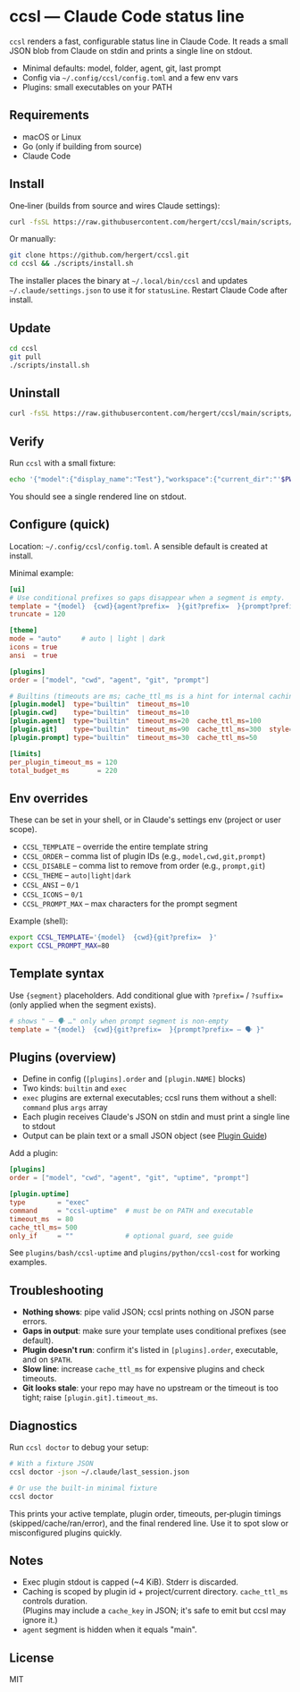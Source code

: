 # ccsl — Claude Code status line

`ccsl` renders a fast, configurable status line in Claude Code. It reads a small JSON blob from Claude on stdin and prints a single line on stdout.

- Minimal defaults: model, folder, agent, git, last prompt
- Config via `~/.config/ccsl/config.toml` and a few env vars
- Plugins: small executables on your PATH

## Requirements

- macOS or Linux
- Go (only if building from source)
- Claude Code

## Install

One‑liner (builds from source and wires Claude settings):

```bash
curl -fsSL https://raw.githubusercontent.com/hergert/ccsl/main/scripts/install.sh | bash
```

Or manually:

```bash
git clone https://github.com/hergert/ccsl.git
cd ccsl && ./scripts/install.sh
```

The installer places the binary at `~/.local/bin/ccsl` and updates `~/.claude/settings.json` to use it for `statusLine`. Restart Claude Code after install.

## Update

```bash
cd ccsl
git pull
./scripts/install.sh
```

## Uninstall

```bash
curl -fsSL https://raw.githubusercontent.com/hergert/ccsl/main/scripts/uninstall.sh | bash
```

## Verify

Run `ccsl` with a small fixture:

```bash
echo '{"model":{"display_name":"Test"},"workspace":{"current_dir":"'$PWD'","project_dir":"'$PWD'"}}' | ccsl
```

You should see a single rendered line on stdout.

## Configure (quick)

Location: `~/.config/ccsl/config.toml`. A sensible default is created at install.

Minimal example:

```toml
[ui]
# Use conditional prefixes so gaps disappear when a segment is empty.
template = "{model}  {cwd}{agent?prefix=  }{git?prefix=  }{prompt?prefix= — 🗣 }"
truncate = 120

[theme]
mode = "auto"     # auto | light | dark
icons = true
ansi  = true

[plugins]
order = ["model", "cwd", "agent", "git", "prompt"]

# Builtins (timeouts are ms; cache_ttl_ms is a hint for internal caching)
[plugin.model]  type="builtin"  timeout_ms=10
[plugin.cwd]    type="builtin"  timeout_ms=10
[plugin.agent]  type="builtin"  timeout_ms=20  cache_ttl_ms=100
[plugin.git]    type="builtin"  timeout_ms=90  cache_ttl_ms=300  style="dim"
[plugin.prompt] type="builtin"  timeout_ms=30  cache_ttl_ms=50

[limits]
per_plugin_timeout_ms = 120
total_budget_ms       = 220
```

## Env overrides

These can be set in your shell, or in Claude's settings env (project or user scope).

- `CCSL_TEMPLATE` – override the entire template string
- `CCSL_ORDER` – comma list of plugin IDs (e.g., `model,cwd,git,prompt`)
- `CCSL_DISABLE` – comma list to remove from order (e.g., `prompt,git`)
- `CCSL_THEME` – `auto|light|dark`
- `CCSL_ANSI` – `0/1`
- `CCSL_ICONS` – `0/1`
- `CCSL_PROMPT_MAX` – max characters for the prompt segment

Example (shell):

```bash
export CCSL_TEMPLATE='{model}  {cwd}{git?prefix=  }'
export CCSL_PROMPT_MAX=80
```

## Template syntax

Use `{segment}` placeholders. Add conditional glue with `?prefix=` / `?suffix=` (only applied when the segment exists).

```toml
# shows " — 🗣 …" only when prompt segment is non‑empty
template = "{model}  {cwd}{git?prefix=  }{prompt?prefix= — 🗣 }"
```

## Plugins (overview)

- Define in config (`[plugins].order` and `[plugin.NAME]` blocks)
- Two kinds: `builtin` and `exec`
- `exec` plugins are external executables; ccsl runs them without a shell: `command` plus `args` array
- Each plugin receives Claude's JSON on stdin and must print a single line to stdout
- Output can be plain text or a small JSON object (see [Plugin Guide](docs/PLUGIN_PROTOCOL.md))

Add a plugin:

```toml
[plugins]
order = ["model", "cwd", "agent", "git", "uptime", "prompt"]

[plugin.uptime]
type        = "exec"
command     = "ccsl-uptime"  # must be on PATH and executable
timeout_ms  = 80
cache_ttl_ms= 500
only_if     = ""             # optional guard, see guide
```

See `plugins/bash/ccsl-uptime` and `plugins/python/ccsl-cost` for working examples.

## Troubleshooting

- **Nothing shows**: pipe valid JSON; ccsl prints nothing on JSON parse errors.
- **Gaps in output**: make sure your template uses conditional prefixes (see default).
- **Plugin doesn't run**: confirm it's listed in `[plugins].order`, executable, and on `$PATH`.
- **Slow line**: increase `cache_ttl_ms` for expensive plugins and check timeouts.
- **Git looks stale**: your repo may have no upstream or the timeout is too tight; raise `[plugin.git].timeout_ms`.

## Diagnostics

Run `ccsl doctor` to debug your setup:

```bash
# With a fixture JSON
ccsl doctor -json ~/.claude/last_session.json

# Or use the built‑in minimal fixture
ccsl doctor
```

This prints your active template, plugin order, timeouts, per‑plugin timings
(skipped/cache/ran/error), and the final rendered line. Use it to spot slow or
misconfigured plugins quickly.

## Notes

- Exec plugin stdout is capped (~4 KiB). Stderr is discarded.
- Caching is scoped by plugin id + project/current directory. `cache_ttl_ms` controls duration.  
  (Plugins may include a `cache_key` in JSON; it's safe to emit but ccsl may ignore it.)
- `agent` segment is hidden when it equals "main".

## License

MIT
